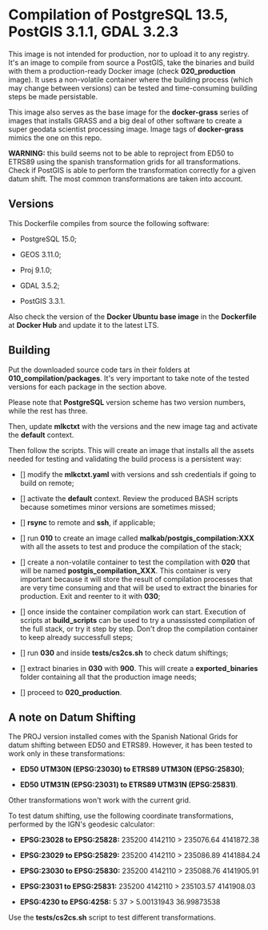 # Compilation of PostgreSQL 13.5, PostGIS 3.1.1, GDAL 3.2.3

This image is not intended for production, nor to upload it to any registry. It's an image to compile from source a PostGIS, take the binaries and build with them a production-ready Docker image (check **020_production** image). It uses a non-volatile container where the building process (which may change between versions) can be tested and time-consuming building steps be made persistable.

This image also serves as the base image for the **docker-grass** series of images that installs GRASS and a big deal of other software to create a super geodata scientist processing image. Image tags of **docker-grass** mimics the one on this repo.

**WARNING:** this build seems not to be able to reproject from ED50 to ETRS89 using the spanish transformation grids for all transformations. Check if PostGIS is able to perform the transformation correctly for a given datum shift. The most common transformations are taken into account.


## Versions

This Dockerfile compiles from source the following software:

- PostgreSQL 15.0;

- GEOS 3.11.0;

- Proj 9.1.0;

- GDAL 3.5.2;

- PostGIS 3.3.1.

Also check the version of the **Docker Ubuntu base image** in the **Dockerfile** at **Docker Hub** and update it to the latest LTS.


## Building

Put the downloaded source code tars in their folders at **010_compilation/packages**. It's very important to take note of the tested versions for each package in the section above.

Please note that **PostgreSQL** version scheme has two version numbers, while the rest has three.

Then, update **mlkctxt** with the versions and the new image tag and activate the **default** context.

Then follow the scripts. This will create an image that installs all the assets needed for testing and validating the build process is a persistent way:

- [] modify the **mlkctxt.yaml** with versions and ssh credentials if going to build on remote;

- [] activate the **default** context. Review the produced BASH scripts because sometimes minor versions are sometimes missed;

- [] **rsync** to remote and **ssh**, if applicable;

- [] run **010** to create an image called **malkab/postgis_compilation:XXX** with all the assets to test and produce the compilation of the stack;

- [] create a non-volatile container to test the compilation with **020** that will be named **postgis_compilation_XXX**. This container is very important because it will store the result of compilation processes that are very time consuming and that will be used to extract the binaries for production. Exit and reenter to it with **030**;

- [] once inside the container compilation work can start. Execution of scripts at **build_scripts** can be used to try a unassissted compilation of the full stack, or try it step by step. Don't drop the compilation container to keep already successfull steps;

- [] run **030** and inside **tests/cs2cs.sh** to check datum shiftings;

- [] extract binaries in **030** with **900**. This will create a **exported_binaries** folder containing all that the production image needs;

- [] proceed to **020_production**.


## A note on Datum Shifting

The PROJ version installed comes with the Spanish National Grids for datum shifting between ED50 and ETRS89. However, it has been tested to work only in these transformations:

- **ED50 UTM30N (EPSG:23030) to ETRS89 UTM30N (EPSG:25830)**;

- **ED50 UTM31N (EPSG:23031) to ETRS89 UTM31N (EPSG:25831)**.

Other transformations won't work with the current grid.

To test datum shifting, use the following coordinate transformations, performed by the IGN's geodesic calculator:

- **EPSG:23028 to EPSG:25828:** 235200 4142110  >  235076.64 4141872.38

- **EPSG:23029 to EPSG:25829:** 235200 4142110  >  235086.89 4141884.24

- **EPSG:23030 to EPSG:25830:** 235200 4142110  >  235088.76 4141905.91

- **EPSG:23031 to EPSG:25831:** 235200 4142110  >  235103.57 4141908.03

- **EPSG:4230 to EPSG:4258:**   5 37            >  5.00131943 36.99873538

Use the **tests/cs2cs.sh** script to test different transformations.
